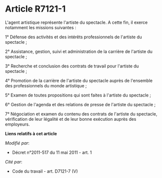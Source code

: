 # Article R7121-1

L'agent artistique représente l'artiste du spectacle. A cette fin, il exerce notamment les missions suivantes : 

1° Défense des activités et des intérêts professionnels de l'artiste du spectacle ; 

2° Assistance, gestion, suivi et administration de la carrière de l'artiste du spectacle ; 

3° Recherche et conclusion des contrats de travail pour l'artiste du spectacle ; 

4° Promotion de la carrière de l'artiste du spectacle auprès de l'ensemble des professionnels du monde artistique ; 

5° Examen de toutes propositions qui sont faites à l'artiste du spectacle ; 

6° Gestion de l'agenda et des relations de presse de l'artiste du spectacle ; 

7° Négociation et examen du contenu des contrats de l'artiste du spectacle, vérification de leur légalité et de leur bonne
exécution auprès des employeurs.

**Liens relatifs à cet article**

_Modifié par_:

  - Décret n°2011-517 du 11 mai 2011 - art. 1

_Cité par_:

  - Code du travail - art. D7121-7 (V)
